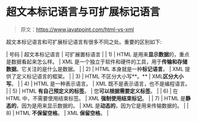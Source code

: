 # 超文本标记语言与可扩展标记语言

> 原文：<https://www.javatpoint.com/html-vs-xml>

超文本标记语言和可扩展标记语言有很多不同之处。重要的区别如下:

| 号码 | 超文本标记语言 | 可扩展置标语言 |
| 1) | HTML 是用来**显示数据**的，重点是数据看起来怎么样。 | XML 是一个独立于软件和硬件的工具，用于**传输和存储数据**。它关注的是什么是数据。 |
| 2) | HTML 本身就是一种**标记语言**。 | XML 提供了定义标记语言的框架。 |
| 3) | HTML 不区分大小写**。** | XML**区分大小写**。 |
| 4) | HTML 是一种表示语言。 | XML 既不是表示语言，也不是编程语言。 |
| 5) | HTML **有自己预定义的标签**。 | 您**可以根据需要定义标签**。 |
| 6) | 在 HTML 中，不需要使用结束标签。 | XML **强制使用结束标记**。 |
| 7) | HTML 是**静态的**，因为是用来显示数据的。 | XML 是**动态的**，因为它是用来传输数据的。 |
| 8) | HTML **不保留空格**。 | XML **保留空格**。 |